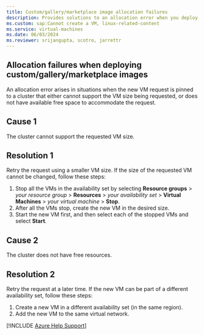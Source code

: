 ```yaml
---
title: Custom/gallery/marketplace image allocation failures
description: Provides solutions to an allocation error when you deploy a custom/gallery/marketplace image.
ms.custom: sap:Cannot create a VM, linux-related-content
ms.service: virtual-machines
ms.date: 06/03/2024
ms.reviewer: srijangupta, scotro, jarrettr
---
```

## Allocation failures when deploying custom/gallery/marketplace images

An allocation error arises in situations when the new VM request is pinned to a cluster that either cannot support the VM size being requested, or does not have available free space to accommodate the request.

## Cause 1

The cluster cannot support the requested VM size.

## Resolution 1

Retry the request using a smaller VM size. If the size of the requested VM cannot be changed, follow these steps:

1. Stop all the VMs in the availability set by selecting **Resource groups** > *your resource group* > **Resources** > *your availability set* > **Virtual Machines** > *your virtual machine* > **Stop**.
2. After all the VMs stop, create the new VM in the desired size.
3. Start the new VM first, and then select each of the stopped VMs and select **Start**.

## Cause 2

The cluster does not have free resources.

## Resolution 2

Retry the request at a later time. If the new VM can be part of a different availability set, follow these steps:

1. Create a new VM in a different availability set (in the same region).
2. Add the new VM to the same virtual network.

[!INCLUDE [Azure Help Support](../../../includes/azure-help-support.md)]